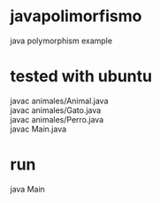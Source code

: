 # javapolimorfismo
java polymorphism example  
  
# tested with ubuntu  
  
javac animales/Animal.java  
javac animales/Gato.java  
javac animales/Perro.java  
javac Main.java  
  
# run  
  
java Main  


